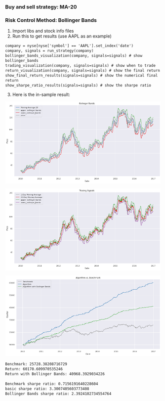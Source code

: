 ### Buy and sell strategy: MA-20
### Risk Control Method: Bollinger Bands

1. Import libs and stock info files
2. Run this to get results (use AAPL as an example)
```
company = nyse[nyse['symbol'] == 'AAPL'].set_index('date')
company, signals = run_strategy(company)
bollinger_bands_visualization(company, signals=signals) # show bollinger_bands
trading_visualization(company, signals=signals) # show when to trade
return_visualization(company, signals=signals) # show the final return
show_final_return_results(signals=signals) # show the numerical final return
show_sharpe_ratio_results(signals=signals) # show the sharpe ratio
```
3. Here is the in-sample result:

![Bollinger Bands](images/Bollinger_Bands.png)

![Trading Signals](images/trading_signals.png)

![Comparsion](images/comparsion.png)

```
Benchmark: 25728.38208716729
Return: 60170.609970535246
Return with Bollinger Bands: 40968.3929034226

Benchmark sharpe ratio: 0.7156191640228604
basic sharpe ratio: 3.3007405603773408
Bollinger Bands sharpe ratio: 2.3924102734554764
```